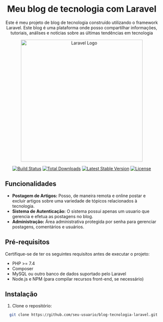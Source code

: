 <h1 align="center"> Meu blog de tecnologia com Laravel</h1>
<p align="center">Este é meu projeto de blog de tecnologia construído utilizando o framework Laravel. Este blog é uma plataforma onde posso compartilhar informações, tutoriais, análises e notícias sobre as últimas tendências em tecnologia</p>
<p align="center"><a href="https://laravel.com" target="_blank"><img src="https://raw.githubusercontent.com/laravel/art/master/logo-lockup/5%20SVG/2%20CMYK/1%20Full%20Color/laravel-logolockup-cmyk-red.svg" width="400" alt="Laravel Logo"></a></p>

<p align="center">
<a href="https://github.com/laravel/framework/actions"><img src="https://github.com/laravel/framework/workflows/tests/badge.svg" alt="Build Status"></a>
<a href="https://packagist.org/packages/laravel/framework"><img src="https://img.shields.io/packagist/dt/laravel/framework" alt="Total Downloads"></a>
<a href="https://packagist.org/packages/laravel/framework"><img src="https://img.shields.io/packagist/v/laravel/framework" alt="Latest Stable Version"></a>
<a href="https://packagist.org/packages/laravel/framework"><img src="https://img.shields.io/packagist/l/laravel/framework" alt="License"></a>
</p>

## Funcionalidades

- **Postagem de Artigos:** Posso, de maneira remota e online postar e excluir artigos sobre uma variedade de tópicos relacionados à tecnologia.
- **Sistema de Autenticação:** O sistema possui apenas um usuario que gerencia e efetua as postagens no blog.
- **Administração:** Área administrativa protegida por senha para gerenciar postagens, comentários e usuários.

## Pré-requisitos

Certifique-se de ter os seguintes requisitos antes de executar o projeto:

- PHP >= 7.4
- Composer
- MySQL ou outro banco de dados suportado pelo Laravel
- Node.js e NPM (para compilar recursos front-end, se necessário)

## Instalação

1. Clone o repositório:

```bash
  git clone https://github.com/seu-usuario/blog-tecnologia-laravel.git

